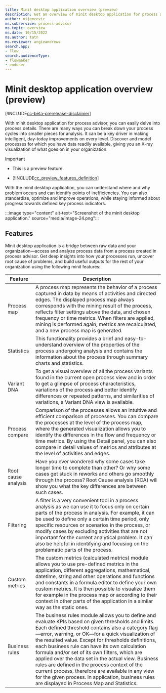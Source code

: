 ```yaml
---
title: Minit desktop application overview (preview)
description: Get an overview of minit desktop application for process advisor.
author: nijemcevic
ms.subservice: process-advisor
ms.topic: overview
ms.date: 10/15/2022
ms.author: tatn
ms.reviewer: angieandrews
search.app:
- Flow
search.audienceType:
- flowmaker
- enduser
---
```


# Minit desktop application overview (preview)

[!INCLUDE[cc-beta-prerelease-disclaimer](../includes/cc-beta-prerelease-disclaimer.md)]

With minit desktop application for process advisor, you can easily delve into process details. There are many ways you can break down your process cycles into smaller pieces for analysis. It can be a key driver in making intelligent, day-today improvements on every level. Discover and model processes for which you have data readily available, giving you an X-ray visualization of what goes on in your organization.

> [!IMPORTANT]
> - This is a preview feature.
>
> - [!INCLUDE[cc_preview_features_definition](../includes/cc-preview-features-definition.md)]

With the minit desktop application, you can understand where and why problem occurs and can identify points of inefficiencies. You can also standardize, optimize and improve operations, while staying informed about progress towards defined key process indicators.

:::image type="content" alt-text="Screenshot of the minit desktop application." source="media/image-24.png":::

## Features

Minit desktop application is a bridge between raw data and your organization&mdash;access and analyze process data from a process created in process advisor. Get deep insights into how your processes run, uncover root cause of problems, and build useful outputs for the rest of your organization using the following minit features:


|Feature  |Description |
|---------|---------|
|Process map   | A process map represents the behavior of a process captured in data by means of activities and directed edges. The displayed process map always corresponds with the mining result of the process, reflects filter settings above the data, and chosen frequency or time metrics. When filters are applied, mining is performed again, metrics are recalculated, and a new process map is generated.        |
|Statistics    | This functionality provides a brief and easy-to-understand overview of the properties of the process undergoing analysis and contains the information about the process through summary charts and statistics.        |
|Variant DNA    | To get a visual overview of all the process variants found in the current open process view and in order to get a glimpse of process characteristics, variations of the process and better identify differences or repeated patterns, and similarities of variations, a Variant DNA view is available. |
|Process compare    | Comparison of the processes allows an intuitive and efficient comparison of processes. You can compare the processes at the level of the process map, where the generated visualization allows you to identify the differences in the flow and frequency or time metrics. By using the Detail panel, you can also compare in detail values of metrics and attributes at the level of activities and edges. |
|Root cause analysis     | Have you ever wondered why some cases take longer time to complete than other? Or why some cases get stuck in reworks and others go smoothly through the process? Root Cause analysis (RCA) will show you what the key differences are between such cases. |
|Filtering     | A filter is a very convenient tool in a process analysis as we can use it to focus only on certain parts of the process in analysis. For example, it can be used to define only a certain time period, only specific resources or scenarios in the process, or modify cases by excluding activities that are not important for the current analytical problem. It can also be helpful in identifying and focusing on the problematic parts of the process.        |
|Custom metrics     | The custom metrics (calculated metrics) module allows you to use pre-defined metrics in the application, different aggregations, mathematical, datetime, string and other operations and functions and constants in a formula editor to define your own custom metrics. It is then possible to visualize them for example in the process map or according to their context in other parts of the application in a similar way as the static ones.        |
|Business rules     | The business rules module allows you to define and evaluate KPIs based on given thresholds and limits. Each defined threshold contains also a category flag&mdash;error, warning, or OK&mdash;for a quick visualization of the resulted value. Except for thresholds definitions, each business rule can have its own calculation formula and/or set of its own filters, which are applied over the data set in the actual view. Business rules are defined in the process context of the current process, therefore are available in any view for the given process. In application, business rules are displayed in Process Map and Statistics. |

